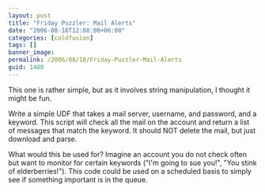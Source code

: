 ```yaml
---
layout: post
title: "Friday Puzzler: Mail Alerts"
date: "2006-08-18T12:08:00+06:00"
categories: [coldfusion]
tags: []
banner_image: 
permalink: /2006/08/18/Friday-Puzzler-Mail-Alerts
guid: 1480
---
```


This one is rather simple, but as it involves string manipulation, I thought it might be fun.

Write a simple UDF that takes a mail server, username, and password, and a keyword. This script will check all the mail on the account and return a list of messages that match the keyword. It should NOT delete the mail, but just download and parse. 

What would this be used for? Imagine an account you do not check often but want to monitor for certain keywords ("I'm going to sue you!", "You stink of elderberries!"). This code could be used on a scheduled basis to simply see if something important is in the queue.